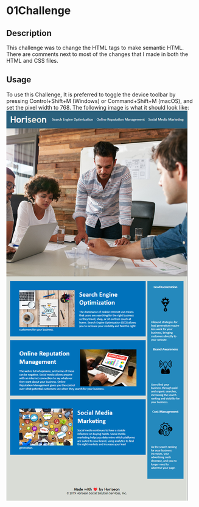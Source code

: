 # 01Challenge

## Description

This challenge was to change the HTML tags to make semantic HTML. There are comments next to most of the changes that I made in both the HTML and CSS files. 

## Usage

To use this Challenge, It is preferred to toggle the device toolbar by pressing Control+Shift+M (Windows) or Command+Shift+M (macOS), and set the pixel width to 768. The following image is what it should look like:
![Sample photo if the final result](01ChallengePhoto.png)

